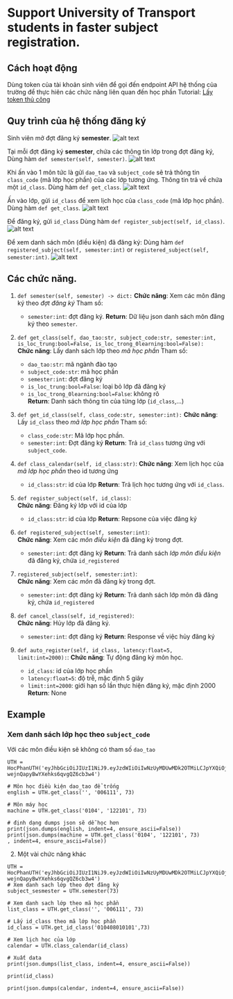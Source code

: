 # Support University of Transport students in faster subject registration.

## Cách hoạt động
Dùng token của tài khoản sinh viên để gọi đến endpoint API
hệ thống của trường để thực hiên các chức năng liên quan đến học phần
Tutorial: [Lấy token thủ công](https://youtu.be/UnA8YOCFXx0)

## Quy trình của hệ thống đăng ký
Sinh viên mở đợt đăng ký **semester**.
![alt text](images/image.png)

Tại mỗi đợt đăng ký **semester**, chứa các thông tin lớp trong đợt đăng ký,
Dùng hàm `def semester(self, semester)`.
![alt text](images/image-1.png)

Khi ấn vào 1 môn tức là gửi `dao_tao` và `subject_code` sẽ trả thông tin `class_code` (mã lớp học phần) của các lớp tương ứng. Thông tin trả về chứa một `id_class`.
Dùng hàm `def get_class`.
![alt text](images/image-2.png)

Ấn vào lớp, gửi `id_class` để xem lịch học của `class_code` (mã lớp học phần).
Dùng hàm `def get_class`.
![alt text](images/image-3.png)

Để đăng ký, gửi `id_class`
Dùng hàm `def register_subject(self, id_class)`.
![alt text](images/image-4.png)

Để xem danh sách môn (điều kiện) đã đăng ký:
Dùng hàm `def registered_subject(self, semester:int)` or `registered_subject(self, semester:int)`.
![alt text](images/image.png)

## Các chức năng. 
1.  `def semester(self, semester) -> dict:`
**Chức năng**: Xem các môn đăng ký theo *đợt đăng ký*
Tham số:
      - `semester:int`: đợt đăng ký.
**Return**: Dữ liệu json danh sách môn đăng ký theo `semester`.

2. `def get_class(self,
                dao_tao:str,
                subject_code:str,
                semester:int,
                is_loc_trung:bool=False,
                is_loc_trong_0learning:bool=False):`  
**Chức năng**: Lấy danh sách lớp theo *mã học phần* 
Tham số:
   - `dao_tao:str`: mã ngành đào tạo
   - `subject_code:str`: mã học phần
   - `semester:int`: đợt đăng ký
   - `is_loc_trung:bool=False`: loại bỏ lớp đã đăng ký
   - `is_loc_trong_0learning:bool=False`:  không rõ  
**Return**: Danh sách thông tin của từng lớp (`id_class`,...)

3. `def get_id_class(self, class_code:str, semester:int):`
**Chức năng**: Lấy `id_class` theo *mã lớp học phần* 
Tham số:
   - `class_code:str`: Mã lớp học phần.
   - `semester:int`: Đợt đăng ký
**Return**: Trả `id_class` tương ứng với `subject_code`.

4. `def class_calendar(self, id_class:str)`:
**Chức năng**: Xem lịch học của *mã lớp học phần* theo id tương ứng
   - `id_class:str`: id của lớp
**Return**: Trả lịch học tương ứng với `id_class`.

5. `def register_subject(self, id_class)`:  
**Chức năng**: Đăng ký lớp với id của lớp
   - `id_class:str`: id của lớp
**Return**: Repsone của việc đăng ký
   

6. `def registered_subject(self, semester:int)`:  
**Chức năng**: Xem các *môn điều kiện* đã đăng ký trong đợt.
   - `semester:int`: đợt đăng ký
**Return**: Trả danh sách *lớp môn điều kiện* đã đăng ký, chứa `id_registered`
   

7. `registered_subject(self, semester:int)`:  
**Chức năng**: Xem các *môn* đã đăng ký trong đợt.
   - `semester:int`: đợt đăng ký
**Return**: Trả danh sách lớp môn đã đăng ký, chứa `id_registered`

8. `def cancel_class(self, id_registered)`:  
**Chức năng**: Hủy lớp đã đăng ký.
   - `semester:int`: đợt đăng ký
**Return**: Response về việc hủy đăng ký


9. `def auto_register(self, id_class, latency:float=5, limit:int=2000):`:
**Chức năng**: Tự động đăng ký môn học.
   - `id_class`: id của lớp học phần
   - `latency:float=5`: độ trễ, mặc định 5 giây
   - `limit:int=2000`: giới hạn số lần thực hiện đăng ký, mặc định 2000
**Return**: None


## Example
### Xem danh sách lớp học theo `subject_code`
Với các môn điều kiện sẽ không có tham số `dao_tao`
```
UTH = HocPhanUTH('eyJhbGciOiJIUzI1NiJ9.eyJzdWIiOiIwNzUyMDUwMDk2OTMiLCJpYXQiOjE3NTM4NTk1OTksImV4cCI6MTc1NjQ1MTU5OX0.57uZ2Bzopy7zIN-wejnQapyBwYXehks6qvgQZ6cb3w4')

# Môn học điều kiện dao_tao để trống
english = UTH.get_class('', '006111', 73)

# Môn máy học
machine = UTH.get_class('0104', '122101', 73)

# định dạng dumps json sẽ dễ học hơn
print(json.dumps(english, indent=4, ensure_ascii=False))
print(json.dumps(machine = UTH.get_class('0104', '122101', 73)
, indent=4, ensure_ascii=False))
```


2. Một vài chức năng khác
```
UTH = HocPhanUTH('eyJhbGciOiJIUzI1NiJ9.eyJzdWIiOiIwNzUyMDUwMDk2OTMiLCJpYXQiOjE3NTM4NTk1OTksImV4cCI6MTc1NjQ1MTU5OX0.57uZ2Bzopy7zIN-wejnQapyBwYXehks6qvgQZ6cb3w4')
# Xem danh sach lớp theo đợt đăng ký
subject_sesmester = UTH.semester(73)

# Xem danh sach lớp theo mã học phần
list_class = UTH.get_class('', '006111', 73)

# Lấy id_class theo mã lớp học phần
id_class = UTH.get_id_class('010408010101',73)

# Xem lịch học của lớp
calendar = UTH.class_calendar(id_class)

# Xuất data
print(json.dumps(list_class, indent=4, ensure_ascii=False))

print(id_class)

print(json.dumps(calendar, indent=4, ensure_ascii=False))
```


